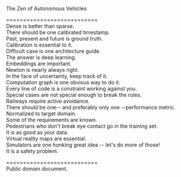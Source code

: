 The Zen of Autonomous Vehicles

===========================  
Dense is better than sparse.  
There should be one calibrated timestamp.  
Past, present and future is ground truth.  
Calibration is essential to it.  
Difficult case is one architecture guide.  
The answer is deep learning.  
Embeddings are important.  
Newton is nearly always right.  
In the face of uncertainty, keep track of it.  
Computation graph is one obvious way to do it.  
Every line of code is a constraint working against you.  
Special cases are not special enough to break the rules.  
Railways require active avoidance.  
There should be one-- and preferably only one --performance metric.  
Normalized to target domain.  
Some of the requirements are known.  
Pedestrians who don't break eye contact go in the training set.  
It is as good as your data.  
Virtual reality maps are essential.  
Simulators are one honking great idea -- let's do more of those!  
It is a safety problem.  
  
  
===========================  
Public domain document.  
